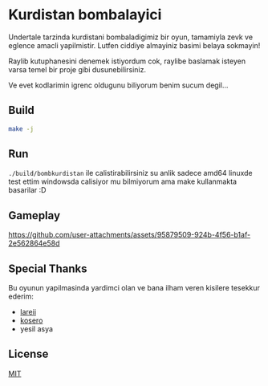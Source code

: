 # Kurdistan bombalayici

Undertale tarzinda kurdistani bombaladigimiz bir oyun, tamamiyla zevk ve eglence amacli yapilmistir. Lutfen ciddiye almayiniz basimi belaya sokmayin!

Raylib kutuphanesini denemek istiyordum cok, raylibe baslamak isteyen varsa temel bir proje gibi dusunebilirsiniz.

Ve evet kodlarimin igrenc oldugunu biliyorum benim sucum degil...

## Build

```bash
make -j
```

## Run

`./build/bombkurdistan` ile calistirabilirsiniz su anlik sadece amd64 linuxde test ettim windowsda calisiyor mu bilmiyorum ama make kullanmakta basarilar :D

## Gameplay

https://github.com/user-attachments/assets/95879509-924b-4f56-b1af-2e562864e58d

## Special Thanks

Bu oyunun yapilmasinda yardimci olan ve bana ilham veren kisilere tesekkur ederim:

- [lareii](https://github.com/lareii)
- [kosero](https://github.com/kosero)
- yesil asya

## License

[MIT](LICENSE)
